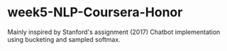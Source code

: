 # week5-NLP-Coursera-Honor
Mainly inspired by Stanford's assignment (2017) 
Chatbot implementation using bucketing and sampled softmax. 


